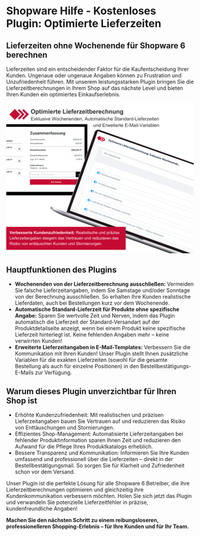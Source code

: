 # Shopware Hilfe - Kostenloses Plugin: Optimierte Lieferzeiten

## Lieferzeiten ohne Wochenende für Shopware 6 berechnen 

Lieferzeiten sind ein entscheidender Faktor für die Kaufentscheidung Ihrer Kunden. Ungenaue oder ungenaue Angaben können zu Frustration und Unzufriedenheit führen. Mit unserem leistungsstarken Plugin bringen Sie die Lieferzeitberechnungen in Ihrem Shop auf das nächste Level und bieten Ihren Kunden ein optimiertes Einkaufserlebnis.

![Optimierte Lieferzeitberechnung ohne Wochenende für Showpare 6](images/01.png)

## Hauptfunktionen des Plugins

* **Wochenenden von der Lieferzeitberechnung ausschließen:** Vermeiden Sie falsche Lieferzeitangaben, indem Sie Samstage und/oder Sonntage von der Berechnung ausschließen. So erhalten Ihre Kunden realistische Lieferdaten, auch bei Bestellungen kurz vor dem Wochenende.
* **Automatische Standard-Lieferzeit für Produkte ohne spezifische Angabe:** Sparen Sie wertvolle Zeit und Nerven, indem das Plugin automatisch die Lieferzeit der Standard-Versandart auf der Produktdetailseite anzeigt, wenn bei einem Produkt keine spezifische Lieferzeit hinterlegt ist. Keine fehlenden Angaben mehr – keine verwirrten Kunden!
* **Erweiterte Lieferzeitangaben in E-Mail-Templates:** Verbessern Sie die Kommunikation mit Ihren Kunden! Unser Plugin stellt Ihnen zusätzliche Variablen für die exakten Lieferzeiten (sowohl für die gesamte Bestellung als auch für einzelne Positionen) in den Bestellbestätigungs-E-Mails zur Verfügung.

## Warum dieses Plugin unverzichtbar für Ihren Shop ist

* Erhöhte Kundenzufriedenheit: Mit realistischen und präzisen Lieferzeitangaben bauen Sie Vertrauen auf und reduzieren das Risiko von Enttäuschungen und Stornierungen.
* Effizientes Shop-Management: Automatisierte Lieferzeitangaben bei fehlender Produktinformation sparen Ihnen Zeit und reduzieren den Aufwand für die Pflege Ihres Produktkatalogs erheblich.
* Bessere Transparenz und Kommunikation: Informieren Sie Ihre Kunden umfassend und professionell über die Lieferzeiten – direkt in der Bestellbestätigungsmail. So sorgen Sie für Klarheit und Zufriedenheit schon vor dem Versand.

Unser Plugin ist die perfekte Lösung für alle Shopware 6 Betreiber, die ihre Lieferzeitberechnungen optimieren und gleichzeitig ihre Kundenkommunikation verbessern möchten. Holen Sie sich jetzt das Plugin und verwandeln Sie potenzielle Lieferzeitfehler in präzise, kundenfreundliche Angaben!

**Machen Sie den nächsten Schritt zu einem reibungsloseren, professionelleren Shopping-Erlebnis – für Ihre Kunden und für Ihr Team.**

